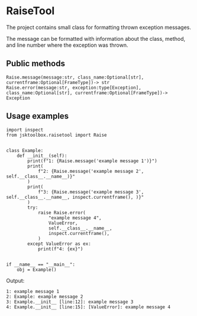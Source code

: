 # RaiseTool

The project contains small class for formatting thrown exception messages.

The message can be formatted with information about the class, method, and line number where the exception was thrown.

## Public methods

```
Raise.message(message:str, class_name:Optional[str], currentframe:Optional[FrameType])-> str
Raise.error(message:str, exception:type[Exception], class_name:Optional[str], currentframe:Optional[FrameType])-> Exception
```

## Usage examples

```
import inspect
from jsktoolbox.raisetool import Raise


class Example:
    def __init__(self):
        print(f"1: {Raise.message('example message 1')}")
        print(
            f"2: {Raise.message('example message 2', self.__class__.__name__)}"
        )
        print(
            f"3: {Raise.message('example message 3', self.__class__.__name__, inspect.currentframe(), )}"
        )
        try:
            raise Raise.error(
                "example message 4",
                ValueError,
                self.__class__.__name__,
                inspect.currentframe(),
            )
        except ValueError as ex:
            print(f"4: {ex}")


if __name__ == "__main__":
    obj = Example()
```

Output:

```
1: example message 1
2: Example: example message 2
3: Example.__init__ [line:12]: example message 3
4: Example.__init__ [line:15]: [ValueError]: example message 4
```
